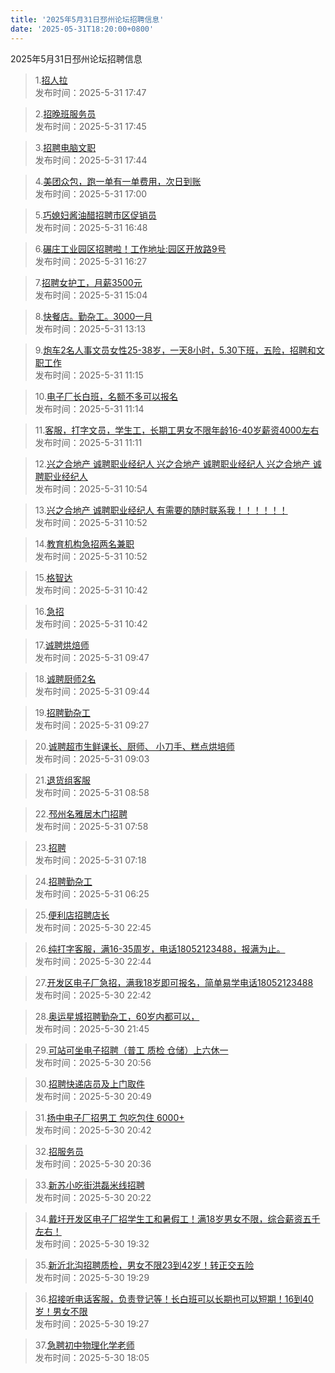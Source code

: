 ```yaml
---
title: '2025年5月31日邳州论坛招聘信息'
date: '2025-05-31T18:20:00+0800'
---
```

2025年5月31日邳州论坛招聘信息
<!--more-->
>1.[招人拉](https://www.pzzc.net/forum.php?mod=viewthread&tid=10517282)<br>
>发布时间：2025-5-31 17:47

>2.[招晚班服务员](https://www.pzzc.net/forum.php?mod=viewthread&tid=10517281)<br>
>发布时间：2025-5-31 17:45

>3.[招聘电脑文职](https://www.pzzc.net/forum.php?mod=viewthread&tid=10517280)<br>
>发布时间：2025-5-31 17:44

>4.[美团众包，跑一单有一单费用，次日到账](https://www.pzzc.net/forum.php?mod=viewthread&tid=10517277)<br>
>发布时间：2025-5-31 17:00

>5.[巧媳妇酱油醋招聘市区促销员](https://www.pzzc.net/forum.php?mod=viewthread&tid=10517275)<br>
>发布时间：2025-5-31 16:48

>6.[碾庄工业园区招聘啦！工作地址:园区开放路9号](https://www.pzzc.net/forum.php?mod=viewthread&tid=10517273)<br>
>发布时间：2025-5-31 16:27

>7.[招聘女护工，月薪3500元](https://www.pzzc.net/forum.php?mod=viewthread&tid=10517262)<br>
>发布时间：2025-5-31 15:04

>8.[快餐店。勤杂工。3000一月](https://www.pzzc.net/forum.php?mod=viewthread&tid=10517256)<br>
>发布时间：2025-5-31 13:13

>9.[炮车2名人事文员女性25-38岁，一天8小时，5.30下班，五险，招聘和文职工作](https://www.pzzc.net/forum.php?mod=viewthread&tid=10517243)<br>
>发布时间：2025-5-31 11:15

>10.[电子厂长白班，名额不多可以报名](https://www.pzzc.net/forum.php?mod=viewthread&tid=10517242)<br>
>发布时间：2025-5-31 11:14

>11.[客服，打字文员，学生工，长期工男女不限年龄16-40岁薪资4000左右](https://www.pzzc.net/forum.php?mod=viewthread&tid=10517241)<br>
>发布时间：2025-5-31 11:11

>12.[兴之合地产  诚聘职业经纪人 兴之合地产  诚聘职业经纪人 兴之合地产  诚聘职业经纪人](https://www.pzzc.net/forum.php?mod=viewthread&tid=10517238)<br>
>发布时间：2025-5-31 10:54

>13.[兴之合地产  诚聘职业经纪人  有需要的随时联系我！！！！！！](https://www.pzzc.net/forum.php?mod=viewthread&tid=10517237)<br>
>发布时间：2025-5-31 10:52

>14.[教育机构急招两名兼职](https://www.pzzc.net/forum.php?mod=viewthread&tid=10517236)<br>
>发布时间：2025-5-31 10:52

>15.[格智达](https://www.pzzc.net/forum.php?mod=viewthread&tid=10517233)<br>
>发布时间：2025-5-31 10:42

>16.[急招](https://www.pzzc.net/forum.php?mod=viewthread&tid=10517231)<br>
>发布时间：2025-5-31 10:42

>17.[诚聘烘焙师](https://www.pzzc.net/forum.php?mod=viewthread&tid=10517219)<br>
>发布时间：2025-5-31 09:47

>18.[诚聘厨师2名](https://www.pzzc.net/forum.php?mod=viewthread&tid=10517218)<br>
>发布时间：2025-5-31 09:44

>19.[招聘勤杂工](https://www.pzzc.net/forum.php?mod=viewthread&tid=10517217)<br>
>发布时间：2025-5-31 09:27

>20.[诚聘超市生鲜课长、厨师、 小刀手、糕点烘培师](https://www.pzzc.net/forum.php?mod=viewthread&tid=10517210)<br>
>发布时间：2025-5-31 09:03

>21.[退货组客服](https://www.pzzc.net/forum.php?mod=viewthread&tid=10517207)<br>
>发布时间：2025-5-31 08:58

>22.[邳州名雅居木门招聘](https://www.pzzc.net/forum.php?mod=viewthread&tid=10517199)<br>
>发布时间：2025-5-31 07:58

>23.[招聘](https://www.pzzc.net/forum.php?mod=viewthread&tid=10517196)<br>
>发布时间：2025-5-31 07:18

>24.[招聘勤杂工](https://www.pzzc.net/forum.php?mod=viewthread&tid=10517194)<br>
>发布时间：2025-5-31 06:25

>25.[便利店招聘店长](https://www.pzzc.net/forum.php?mod=viewthread&tid=10517186)<br>
>发布时间：2025-5-30 22:45

>26.[纯打字客服，满16-35周岁，电话18052123488，报满为止。](https://www.pzzc.net/forum.php?mod=viewthread&tid=10517185)<br>
>发布时间：2025-5-30 22:44

>27.[开发区电子厂急招，满我18岁即可报名，简单易学电话18052123488](https://www.pzzc.net/forum.php?mod=viewthread&tid=10517184)<br>
>发布时间：2025-5-30 22:42

>28.[奥运星城招聘勤杂工，60岁内都可以，](https://www.pzzc.net/forum.php?mod=viewthread&tid=10517180)<br>
>发布时间：2025-5-30 21:45

>29.[可站可坐电子招聘（普工  质检  仓储）上六休一](https://www.pzzc.net/forum.php?mod=viewthread&tid=10517179)<br>
>发布时间：2025-5-30 20:56

>30.[招聘快递店员及上门取件](https://www.pzzc.net/forum.php?mod=viewthread&tid=10517176)<br>
>发布时间：2025-5-30 20:49

>31.[扬中电子厂招男工 包吃包住  6000+](https://www.pzzc.net/forum.php?mod=viewthread&tid=10517175)<br>
>发布时间：2025-5-30 20:42

>32.[招服务员](https://www.pzzc.net/forum.php?mod=viewthread&tid=10517172)<br>
>发布时间：2025-5-30 20:36

>33.[新苏小吃街洪磊米线招聘](https://www.pzzc.net/forum.php?mod=viewthread&tid=10517171)<br>
>发布时间：2025-5-30 20:22

>34.[戴圩开发区电子厂招学生工和暑假工！满18岁男女不限，综合薪资五千左右！](https://www.pzzc.net/forum.php?mod=viewthread&tid=10517167)<br>
>发布时间：2025-5-30 19:32

>35.[新沂北沟招聘质检，男女不限23到42岁！转正交五险](https://www.pzzc.net/forum.php?mod=viewthread&tid=10517166)<br>
>发布时间：2025-5-30 19:29

>36.[招接听电话客服，负责登记等！长白班可以长期也可以短期！16到40岁！男女不限](https://www.pzzc.net/forum.php?mod=viewthread&tid=10517164)<br>
>发布时间：2025-5-30 19:27

>37.[急聘初中物理化学老师](https://www.pzzc.net/forum.php?mod=viewthread&tid=10517150)<br>
>发布时间：2025-5-30 18:05


